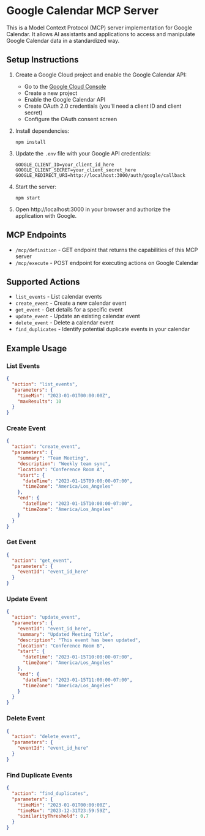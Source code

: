 # Google Calendar MCP Server

This is a Model Context Protocol (MCP) server implementation for Google Calendar. It allows AI assistants and applications to access and manipulate Google Calendar data in a standardized way.

## Setup Instructions

1. Create a Google Cloud project and enable the Google Calendar API:
   - Go to the [Google Cloud Console](https://console.cloud.google.com/)
   - Create a new project
   - Enable the Google Calendar API
   - Create OAuth 2.0 credentials (you'll need a client ID and client secret)
   - Configure the OAuth consent screen

2. Install dependencies:
   ```
   npm install
   ```

3. Update the `.env` file with your Google API credentials:
   ```
   GOOGLE_CLIENT_ID=your_client_id_here
   GOOGLE_CLIENT_SECRET=your_client_secret_here
   GOOGLE_REDIRECT_URI=http://localhost:3000/auth/google/callback
   ```

4. Start the server:
   ```
   npm start
   ```

5. Open http://localhost:3000 in your browser and authorize the application with Google.

## MCP Endpoints

- `/mcp/definition` - GET endpoint that returns the capabilities of this MCP server
- `/mcp/execute` - POST endpoint for executing actions on Google Calendar

## Supported Actions

- `list_events` - List calendar events
- `create_event` - Create a new calendar event
- `get_event` - Get details for a specific event
- `update_event` - Update an existing calendar event
- `delete_event` - Delete a calendar event
- `find_duplicates` - Identify potential duplicate events in your calendar

## Example Usage

### List Events
```json
{
  "action": "list_events",
  "parameters": {
    "timeMin": "2023-01-01T00:00:00Z",
    "maxResults": 10
  }
}
```

### Create Event
```json
{
  "action": "create_event",
  "parameters": {
    "summary": "Team Meeting",
    "description": "Weekly team sync",
    "location": "Conference Room A",
    "start": {
      "dateTime": "2023-01-15T09:00:00-07:00",
      "timeZone": "America/Los_Angeles"
    },
    "end": {
      "dateTime": "2023-01-15T10:00:00-07:00",
      "timeZone": "America/Los_Angeles"
    }
  }
}
```

### Get Event
```json
{
  "action": "get_event",
  "parameters": {
    "eventId": "event_id_here"
  }
}
```

### Update Event
```json
{
  "action": "update_event",
  "parameters": {
    "eventId": "event_id_here",
    "summary": "Updated Meeting Title",
    "description": "This event has been updated",
    "location": "Conference Room B",
    "start": {
      "dateTime": "2023-01-15T10:00:00-07:00",
      "timeZone": "America/Los_Angeles"
    },
    "end": {
      "dateTime": "2023-01-15T11:00:00-07:00",
      "timeZone": "America/Los_Angeles"
    }
  }
}
```

### Delete Event
```json
{
  "action": "delete_event",
  "parameters": {
    "eventId": "event_id_here"
  }
}
```

### Find Duplicate Events
```json
{
  "action": "find_duplicates",
  "parameters": {
    "timeMin": "2023-01-01T00:00:00Z",
    "timeMax": "2023-12-31T23:59:59Z",
    "similarityThreshold": 0.7
  }
}
```